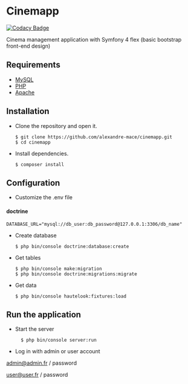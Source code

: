 # Cinemapp

[![Codacy Badge](https://api.codacy.com/project/badge/Grade/3576e6821ba64f788d40b74582fbec76)](https://app.codacy.com/app/codacy_alexandre-mace/cinemapp?utm_source=github.com&utm_medium=referral&utm_content=alexandre-mace/cinemapp&utm_campaign=Badge_Grade_Dashboard)

Cinema management application with Symfony 4 flex (basic bootstrap front-end design)

## Requirements 
*   [MySQL](https://www.mysql.com/fr/)
*   [PHP](http://php.net/manual/fr/intro-whatis.php)
*   [Apache](https://www.apache.org/)

## Installation 
*   Clone the repository and open it.

		$ git clone https://github.com/alexandre-mace/cinemapp.git
		$ cd cinemapp

*   Install dependencies.
		
		$ composer install

## Configuration
*   Customize the .env file

#### doctrine
```
DATABASE_URL="mysql://db_user:db_password@127.0.0.1:3306/db_name"
```

*   Create database 

		$ php bin/console doctrine:database:create

*   Get tables 

		$ php bin/console make:migration
		$ php bin/console doctrine:migrations:migrate

*   Get data

		$ php bin/console hautelook:fixtures:load

## Run the application
* Start the server 
        
        $ php bin/console server:run
        
* Log in with admin or user account 

admin@admin.fr / password

user@user.fr / password